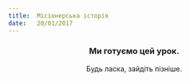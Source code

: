 ```yaml
---
title:  Місіонерська історія
date:   20/01/2017
---
```


### <center>Ми готуємо цей урок.</center>
<center>Будь ласка, зайдіть пізніше.</center>